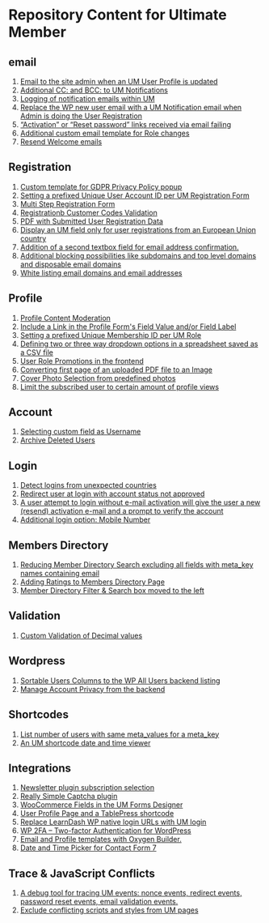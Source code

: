 # Repository Content for Ultimate Member
## email
1. <a href="https://github.com/MissVeronica/um-admin-user-profile-update-email">Email to the site admin when an UM User Profile is updated</a>
2. <a href="https://github.com/MissVeronica/um-additional-email-recipients">Additional CC: and BCC: to UM Notifications</a>
3. <a href="https://github.com/MissVeronica/um-log-send-email">Logging of notification emails within UM</a>
4. <a href="https://github.com/MissVeronica/um-email-admin-registration">Replace the WP new user email with a UM Notification email when Admin is doing the User Registration</a>
5. <a href="https://github.com/MissVeronica/um-landing-page-for-email-links">“Activation” or “Reset password” links received via email failing</a>
6. <a href="https://github.com/MissVeronica/UM-Role-is-changed-email">Additional custom email template for Role changes</a>
7. <a href="https://github.com/MissVeronica/um-resend-welcome-emails">Resend Welcome emails</a>

## Registration
1. <a href="https://github.com/MissVeronica/UM-GDPR-Privacy-Policy-popup">Custom template for GDPR Privacy Policy popup</a>
2. <a href="https://github.com/MissVeronica/um-unique-user-account-id">Setting a prefixed Unique User Account ID per UM Registration Form</a>
3. <a href="https://github.com/MissVeronica/um-multi-step-registration">Multi Step Registration Form</a>
4. <a href="https://github.com/MissVeronica/um-customer-codes">Registrationb Customer Codes Validation</a>
5. <a href="https://github.com/MissVeronica/UM-PDF-User-Submitted-data">PDF with Submitted User Registration Data</a>
6. <a href="https://github.com/MissVeronica/UM-EU-Registrations">Display an UM field only for user registrations from an European Union country</a>
7. <a href="https://github.com/MissVeronica/UM-Confirm-email-address-at-Registration">Addition of a second textbox field for email address confirmation.</a>
8. <a href="https://github.com/MissVeronica/um-black-listing-email-domains">Additional blocking possibilities like subdomains and top level domains and disposable email domains</a>
9. <a href="https://github.com/MissVeronica/um-white-listing-email-domains">White listing email domains and email addresses</a>

## Profile
1. <a href="https://github.com/MissVeronica/um-profile-content-moderation">Profile Content Moderation</a>
2. <a href="https://github.com/MissVeronica/um-fields-with-links">Include a Link in the Profile Form's Field Value and/or Field Label</a>
3. <a href="https://github.com/MissVeronica/um-unique-membership-id">Setting a prefixed Unique Membership ID per UM Role</a>
4. <a href="https://github.com/MissVeronica/um-three-way-dropdowns">Defining two or three way dropdown options in a spreadsheet saved as a CSV file</a>
5. <a href="https://github.com/MissVeronica/um-promote-users-role">User Role Promotions in the frontend</a>
6. <a href="https://github.com/MissVeronica/um-pdf-convert-image">Converting first page of an uploaded PDF file to an Image</a>
7. <a href="https://github.com/MissVeronica/um-cover-photo-selection">Cover Photo Selection from predefined photos</a>
8. <a href="https://github.com/MissVeronica/um-limit-custom-visit-profile">Limit the subscribed user to certain amount of profile views</a>

## Account
1. <a href="https://github.com/MissVeronica/um-custom-username-field">Selecting custom field as Username</a>
2. <a href="https://github.com/MissVeronica/UM-archive-users">Archive Deleted Users</a>

## Login
1. <a href="https://github.com/MissVeronica/um-detect-login-country">Detect logins from unexpected countries</a>
2. <a href="https://github.com/MissVeronica/um-redirect-logincheck">Redirect user at login with account status not approved</a>
3. <a href="https://github.com/MissVeronica/um-resend-activation">A user attempt to login without e-mail activation will give the user a new (resend) activation e-mail and a prompt to verify the account</a>
4. <a href="https://github.com/MissVeronica/UM-Mobile-Number-Login">Additional login option: Mobile Number</a>

## Members Directory
1. <a href="https://github.com/MissVeronica/um-reduced-member-directory-search">Reducing Member Directory Search excluding all fields with meta_key names containing email</a>
2. <a href="https://github.com/MissVeronica/um-ratings-members-directory">Adding Ratings to Members Directory Page</a>
3. <a href="https://github.com/MissVeronica/UM-Members-Directory-Left-Filter-Box">Member Directory Filter & Search box moved to the left</a>

## Validation
1. <a href="https://github.com/MissVeronica/UM-Decimal-Custom-Validation">Custom Validation of Decimal values</a>

## Wordpress
1. <a href="https://github.com/MissVeronica/um-sort-users-columns">Sortable Users Columns to the WP All Users backend listing</a>
2. <a href="https://github.com/MissVeronica/um-account-privacy-control">Manage Account Privacy from the backend</a>

## Shortcodes
1. <a href="https://github.com/MissVeronica/um-count-users">List number of users with same meta_values for a meta_key</a>
2. <a href="https://github.com/MissVeronica/um-shortcode-time-viewer">An UM shortcode date and time viewer</a>

## Integrations
1. <a href="https://github.com/MissVeronica/um-newsletter-plugin-checkbox">Newsletter plugin subscription selection</a>
2. <a href="https://github.com/MissVeronica/um-really-simple-captcha">Really Simple Captcha plugin</a>
3. <a href="https://github.com/MissVeronica/um-woo-predefined-fields">WooCommerce Fields in the UM Forms Designer</a>
4. <a href="https://github.com/MissVeronica/UM-TablePress-Integration">User Profile Page and a TablePress shortcode</a>
5. <a href="https://github.com/MissVeronica/Replace-WP-URLs-with-UM-login">Replace LearnDash WP native login URLs with UM login</a>
6. <a href="https://github.com/MissVeronica/UM-Two-factor-authentication">WP 2FA – Two-factor Authentication for WordPress</a>
7. <a href="https://github.com/MissVeronica/um-oxygen-email-templates">Email and Profile templates with Oxygen Builder.</a>
8. <a href="https://github.com/MissVeronica/UM-Integration-of-Date-Time-Picker">Date and Time Picker for Contact Form 7</a>

## Trace & JavaScript Conflicts
1. <a href="https://github.com/MissVeronica/um-events-trace-log">A debug tool for tracing UM events: nonce events, redirect events, password reset events, email validation events.</a>
2. <a href="https://github.com/MissVeronica/um-conflict-remover">Exclude conflicting scripts and styles from UM pages</a>

